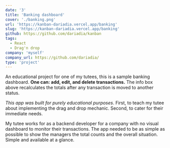 ```yaml
---
date: '3'
title: 'Banking dashboard'
cover: './banking.png'
url: 'https://kanban-dariadia.vercel.app/banking'
slug: 'https://kanban-dariadia.vercel.app/banking'
github: https://github.com/dariadia/kanban
tags: 
  - React 
  - Drag'n drop
company: 'myself'
company_url: https://github.com/dariadia/
type: 'project'
---
```


An educational project for one of my tutees, this is a sample banking dashboard. **One can: add, edit, and delete transactions.** The info box above recalculates the totals after any transaction is moved to another status. 

_This app was built for purely educational purposes_. First, to teach my tutee about implementing the drag and drop mechanic. Second, to cater for their immediate needs.

My tutee works for as a backend developer for a company with no visual dashboard to monitor their transactions. The app needed to be as simple as possible to show the managers the total counts and the overall situation. Simple and available at a glance.
